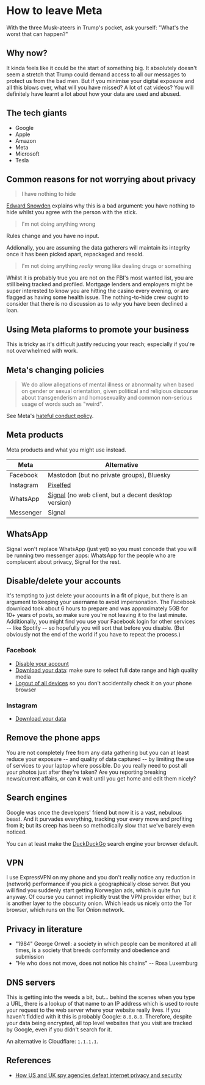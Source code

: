 # How to leave Meta

With the three Musk-ateers in Trump's pocket, ask yourself: "What's the worst that can happen?"

## Why now?

It kinda feels like it could be the start of something big. It absolutely doesn't seem a stretch that Trump could demand access to all our messages to protect us from the bad men. But if you minimise your digital exposure and all this blows over, what will you have missed? A lot of cat videos? You will definitely have learnt a lot about how your data are used and abused.

## The tech giants

- Google
- Apple
- Amazon
- Meta
- Microsoft
- Tesla

## Common reasons for not worrying about privacy

> I have nothing to hide

[Edward Snowden](https://www.youtube.com/watch?v=pcSlowAhvUk) explains why this is a bad argument: you have nothing to hide whilst you agree with the person with the stick.

> I'm not doing anything wrong

Rules change and you have no input.

Addionally, you are assuming the data gatherers will maintain its integrity once it has been picked apart, repackaged and resold.

> I'm not doing anything _really_ wrong like dealing drugs or something

Whilst it is probably true you are not on the FBI's most wanted list, you are still being tracked and profiled. Mortgage lenders and employers might be super interested to know you are hitting the casino every evening, or are flagged as having some health issue. The nothing-to-hide crew ought to consider that there is no discussion as to _why_ you have been declined a loan.

## Using Meta plaforms to promote your business

This is tricky as it's difficult justify reducing your reach; especially if you're not overwhelmed with work.

## Meta's changing policies

> We do allow allegations of mental illness or abnormality when based on gender or sexual orientation, given political and religious discourse about transgenderism and homosexuality and common non-serious usage of words such as "weird".

See Meta's [hateful conduct policy](https://transparency.meta.com/en-gb/policies/community-standards/hateful-conduct/).

## Meta products

Meta products and what you might use instead.

| Meta | Alternative |
|--------------------|-------------------------|
| Facebook           | Mastodon (but no private groups), Bluesky |
| Instagram          |  [Pixelfed](https://pixelfed.org/)               |
| WhatsApp           | [Signal](https://signal.org/download/) (no web client, but a decent desktop version) |
| Messenger          | Signal                  |

## WhatsApp

Signal won't replace WhatsApp (just yet) so you must concede that you will be running two messenger apps: WhatsApp for the people who are complacent about privacy, Signal for the rest.

## Disable/delete your accounts

It's tempting to just delete your accounts in a fit of pique, but there is an argument to keeping your username to avoid impersonation. The Facebook download took about 6 hours to prepare and was approximately 5GB for 10+ years of posts, so make sure you're not leaving it to the last minute. Additionally, you might find you use your Facebook login for other services -- like Spotify -- so hopefully you will sort that before you disable. (But obviously not the end of the world if you have to repeat the process.)

### Facebook

- [Disable your account](https://accountscenter.facebook.com/personal_info/account_ownership_and_control/deletion_and_deactivation/?is_from_dialog=true)
- [Download your data](https://accountscenter.facebook.com/info_and_permissions): make sure to select full date range and high quality media
- [Logout of all devices](https://accountscenter.facebook.com/password_and_security/login_activity) so you don't accidentally check it on your phone browser

### Instagram

- [Download your data](https://privacycenter.instagram.com/guide/dyi/)

## Remove the phone apps

You are not completely free from any data gathering but you can at least reduce your exposure -- and quality of data captured -- by limiting the use of services to your laptop where possible. Do you really need to post all your photos just after they're taken? Are you reporting breaking news/current affairs, or can it wait until you get home and edit them nicely?

## Search engines

Google was once the developers' friend but now it is a vast, nebulous beast. And it purvades everything, tracking your every move and profiting from it; but its creep has been so methodically slow that we've barely even noticed.

You can at least make the [DuckDuckGo](https://duckduckgo.com/) search engine your browser default.

## VPN

I use ExpressVPN on my phone and you don't really notice any reduction in (network) performance if you pick a geographically close server. But you will find you suddenly start getting Norwegian ads, which is quite fun anyway. Of course you cannot implicitly trust the VPN provider either, but it is another layer to the obscurity onion. Which leads us nicely onto the Tor browser, which runs on the Tor Onion network.

## Privacy in literature

- "1984" George Orwell: a society in which people can be monitored at all times, is a society that breeds conformity and obedience and submission
- "He who does not move, does not notice his chains" -- Rosa Luxemburg

## DNS servers

This is getting into the weeds a bit, but... behind the scenes when you type a URL, there is a lookup of that name to an IP address which is used to route your request to the web server where your website really lives. If you haven't fiddled with it this is probably Google: `8.8.8.8`. Therefore, despite your data being encrypted, all top level websites that you visit are tracked by Google, even if you didn't search for it.

An alternative is Cloudflare: `1.1.1.1`.

<!--
## Freedom of speech/expression

- Rumble
-->

## References

- [How US and UK spy agencies defeat internet privacy and security](https://www.theguardian.com/world/2013/sep/05/nsa-gchq-encryption-codes-security)
